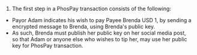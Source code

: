 1. The first step in a PhosPay transaction consists of the following:
- Payor Adam indicates his wish to pay Payee Brenda USD 1, by sending a encrypted message to Brenda, using Brenda's public key.
- As such, Brenda must publish her public key on her social media post, so that Adam or anyone else who wishes to tip her, may use her public key for PhosPay transaction.
